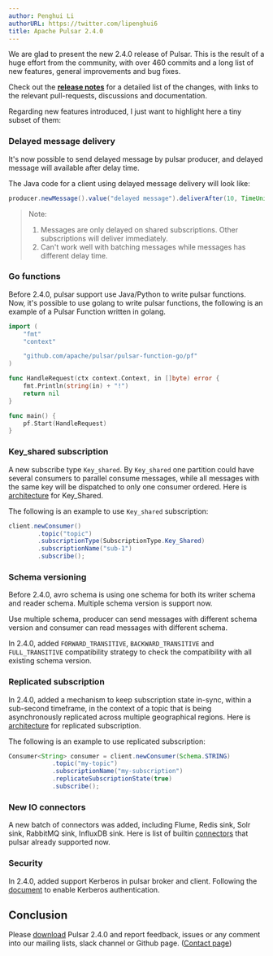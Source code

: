 ```yaml
---
author: Penghui Li
authorURL: https://twitter.com/lipenghui6
title: Apache Pulsar 2.4.0
---
```


We are glad to present the new 2.4.0 release of Pulsar. This is the result of a huge 
effort from the community, with over 460 commits and a long list of new features, 
general improvements and bug fixes.

Check out the <b>[release notes](/release-notes/#2.4.0)</b> for a detailed list of 
the changes, with links to the relevant pull-requests, discussions and documentation.

Regarding new features introduced, I just want to highlight here a tiny subset of them:

<!--truncate-->

### Delayed message delivery

It's now possible to send delayed message by pulsar producer, and delayed message will 
available after delay time.

The Java code for a client using delayed message delivery will look like:

```java
producer.newMessage().value("delayed message").deliverAfter(10, TimeUnit.SECONDS).send()
```

> Note:
>
> 1. Messages are only delayed on shared subscriptions. Other subscriptions will deliver immediately.
> 2. Can't work well with batching messages while messages has different delay time.

### Go functions

Before 2.4.0, pulsar support use Java/Python to write pulsar functions. Now, it's 
possible to use golang to write pulsar functions, the following is an example of 
a Pulsar Function written in golang.

```go
import (
    "fmt"
    "context"

    "github.com/apache/pulsar/pulsar-function-go/pf"
)

func HandleRequest(ctx context.Context, in []byte) error {
    fmt.Println(string(in) + "!")
    return nil
}

func main() {
    pf.Start(HandleRequest)
}
```

### Key_shared subscription

A new subscribe type `Key_shared`. By `Key_shared` one partition could have several 
consumers to parallel consume messages, while all messages with the same key will be 
dispatched to only one consumer ordered. 
Here is [architecture](http://pulsar.apache.org/docs/en/concepts-messaging/#key_shared) 
for Key_Shared.

The following is an example to use `Key_shared` subscription:

```java
client.newConsumer()
        .topic("topic")
        .subscriptionType(SubscriptionType.Key_Shared)
        .subscriptionName("sub-1")
        .subscribe();
```

### Schema versioning

Before 2.4.0, avro schema is using one schema for both its writer schema and reader schema. 
Multiple schema version is support now.

Use multiple schema, producer can send messages with different schema version and consumer 
can read messages with different schema.

In 2.4.0, added `FORWARD_TRANSITIVE`, `BACKWARD_TRANSITIVE` and `FULL_TRANSITIVE` compatibility 
strategy to  check the compatibility with all existing schema version.

### Replicated subscription

In 2.4.0, added a mechanism to keep subscription state in-sync, within a sub-second timeframe, 
in the context of a topic that is being asynchronously replicated across multiple geographical 
regions. Here is [architecture](https://github.com/apache/pulsar/wiki/PIP-33%3A-Replicated-subscriptions) 
for replicated subscription.

The following is an example to use replicated subscription:

```java
Consumer<String> consumer = client.newConsumer(Schema.STRING)
            .topic("my-topic")
            .subscriptionName("my-subscription")
            .replicateSubscriptionState(true)
            .subscribe();
```

### New IO connectors

A new batch of connectors was added, including Flume, Redis sink, Solr sink, RabbitMQ sink, 
InfluxDB sink. Here is list of builtin [connectors](http://pulsar.apache.org/docs/en/io-connectors/) 
that pulsar already supported now.

### Security

In 2.4.0, added support Kerberos in pulsar broker and client. 
Following the [document](http://pulsar.apache.org/docs/en/security-kerberos/) to enable Kerberos authentication.

## Conclusion

Please [download](/download) Pulsar 2.4.0 and report feedback, issues or any comment into our mailing lists,
slack channel or Github page. ([Contact page](/contact))